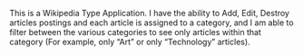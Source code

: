 This is a Wikipedia Type Application. I have the ability to Add, Edit, Destroy articles postings and each article is assigned to a category, and I am able to filter between the various categories to see only articles within that category (For example, only “Art” or only “Technology” articles).